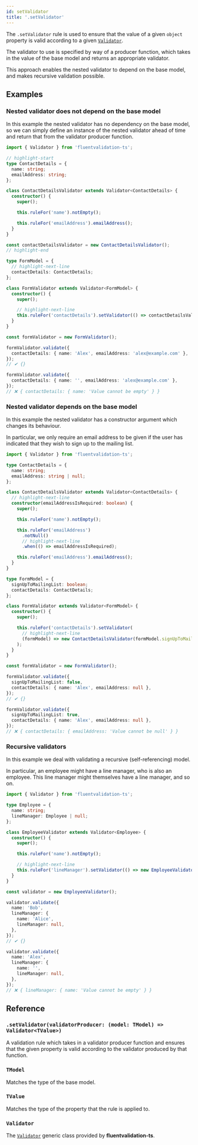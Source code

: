 ```yaml
---
id: setValidator
title: '.setValidator'
---
```


The `.setValidator` rule is used to ensure that the value of a given `object` property is valid according to a given [`Validator`](api/core/validator.md).

The validator to use is specified by way of a producer function, which takes in the value of the base model and returns an appropriate validator.

This approach enables the nested validator to depend on the base model, and makes recursive validation possible.

## Examples

### Nested validator does not depend on the base model

In this example the nested validator has no dependency on the base model, so we can simply define an instance of the nested validator ahead of time and return that from the validator producer function.

```typescript
import { Validator } from 'fluentvalidation-ts';

// highlight-start
type ContactDetails = {
  name: string;
  emailAddress: string;
};

class ContactDetailsValidator extends Validator<ContactDetails> {
  constructor() {
    super();

    this.ruleFor('name').notEmpty();

    this.ruleFor('emailAddress').emailAddress();
  }
}

const contactDetailsValidator = new ContactDetailsValidator();
// highlight-end

type FormModel = {
  // highlight-next-line
  contactDetails: ContactDetails;
};

class FormValidator extends Validator<FormModel> {
  constructor() {
    super();

    // highlight-next-line
    this.ruleFor('contactDetails').setValidator(() => contactDetailsValidator);
  }
}

const formValidator = new FormValidator();

formValidator.validate({
  contactDetails: { name: 'Alex', emailAddress: 'alex@example.com' },
});
// ✔ {}

formValidator.validate({
  contactDetails: { name: '', emailAddress: 'alex@example.com' },
});
// ❌ { contactDetails: { name: 'Value cannot be empty' } }
```

### Nested validator depends on the base model

In this example the nested validator has a constructor argument which changes its behaviour.

In particular, we only require an email address to be given if the user has indicated that they wish to sign up to the mailing list.

```typescript
import { Validator } from 'fluentvalidation-ts';

type ContactDetails = {
  name: string;
  emailAddress: string | null;
};

class ContactDetailsValidator extends Validator<ContactDetails> {
  // highlight-next-line
  constructor(emailAddressIsRequired: boolean) {
    super();

    this.ruleFor('name').notEmpty();

    this.ruleFor('emailAddress')
      .notNull()
      // highlight-next-line
      .when(() => emailAddressIsRequired);

    this.ruleFor('emailAddress').emailAddress();
  }
}

type FormModel = {
  signUpToMailingList: boolean;
  contactDetails: ContactDetails;
};

class FormValidator extends Validator<FormModel> {
  constructor() {
    super();

    this.ruleFor('contactDetails').setValidator(
      // highlight-next-line
      (formModel) => new ContactDetailsValidator(formModel.signUpToMailingList)
    );
  }
}

const formValidator = new FormValidator();

formValidator.validate({
  signUpToMailingList: false,
  contactDetails: { name: 'Alex', emailAddress: null },
});
// ✔ {}

formValidator.validate({
  signUpToMailingList: true,
  contactDetails: { name: 'Alex', emailAddress: null },
});
// ❌ { contactDetails: { emailAddress: 'Value cannot be null' } }
```

### Recursive validators

In this example we deal with validating a recursive (self-referencing) model.

In particular, an employee might have a line manager, who is also an employee. This line manager might themselves have a line manager, and so on.

```typescript
import { Validator } from 'fluentvalidation-ts';

type Employee = {
  name: string;
  lineManager: Employee | null;
};

class EmployeeValidator extends Validator<Employee> {
  constructor() {
    super();

    this.ruleFor('name').notEmpty();

    // highlight-next-line
    this.ruleFor('lineManager').setValidator(() => new EmployeeValidator());
  }
}

const validator = new EmployeeValidator();

validator.validate({
  name: 'Bob',
  lineManager: {
    name: 'Alice',
    lineManager: null,
  },
});
// ✔ {}

validator.validate({
  name: 'Alex',
  lineManager: {
    name: '',
    lineManager: null,
  },
});
// ❌ { lineManager: { name: 'Value cannot be empty' } }
```

## Reference

### `.setValidator(validatorProducer: (model: TModel) => Validator<TValue>)`

A validation rule which takes in a validator producer function and ensures that the given property is valid according to the validator produced by that function.

### `TModel`

Matches the type of the base model.

### `TValue`

Matches the type of the property that the rule is applied to.

### `Validator`

The [`Validator`](api/core/validator.md) generic class provided by **fluentvalidation-ts**.
